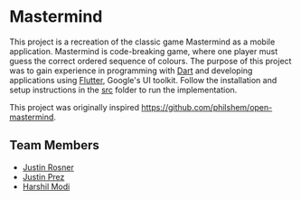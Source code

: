 # Mastermind

This project is a recreation of the classic game Mastermind as a mobile application. Mastermind is code-breaking game, where one player must guess the correct ordered sequence of colours. The purpose of this project was to gain experience in programming with [Dart](https://dart.dev/) and developing applications using [Flutter](https://flutter.dev/), Google's UI toolkit. Follow the installation and setup instructions in the [src](/src) folder to run the implementation.

This project was originally inspired https://github.com/philshem/open-mastermind.

## Team Members
- [Justin Rosner](https://github.com/justinrosner)
- [Justin Prez](https://github.com/justinprez) 
- [Harshil Modi](https://github.com/HarshilModi10)
